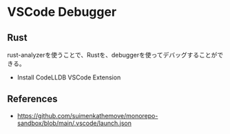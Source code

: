 # VSCode Debugger

## Rust

rust-analyzerを使うことで、Rustを、debuggerを使ってデバッグすることができる。

- Install CodeLLDB VSCode Extension

## References

- <https://github.com/suimenkathemove/monorepo-sandbox/blob/main/.vscode/launch.json>
